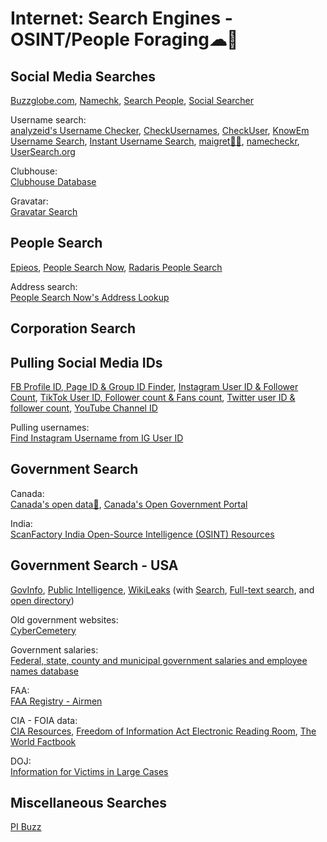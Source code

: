 # Internet: Search Engines - OSINT/People Foraging☁💩

## Social Media Searches

[Buzzglobe.com](https://buzzglobe.com/),
[Namechk](https://namechk.com/),
[Search People](https://www.search-people.online/),
[Social Searcher](https://www.social-searcher.com/)

Username search:  
[analyzeid's Username Checker](https://analyzeid.com/username/),
[CheckUsernames](https://checkusernames.com/),
[CheckUser](https://checkuser.org/),
[KnowEm Username Search](https://knowem.com/),
[Instant Username Search](https://instantusername.com/),
[maigret💾🐍](https://github.com/soxoj/maigret),
[namecheckr](https://www.namecheckr.com/),
[UserSearch.org](https://usersearch.org/)

Clubhouse:  
[Clubhouse Database](https://clubhousedb.com/)

Gravatar:  
[Gravatar Search](https://gravatar.com/site/check/)

## People Search

[Epieos](https://epieos.com/),
[People Search Now](https://www.peoplesearchnow.com/),
[Radaris People Search](https://radaris.com/)

Address search:  
[People Search Now's Address Lookup](https://www.peoplesearchnow.com/address)

## Corporation Search



## Pulling Social Media IDs

[FB Profile ID, Page ID & Group ID Finder](https://commentpicker.com/find-facebook-id.php),
[Instagram User ID & Follower Count](https://commentpicker.com/instagram-user-id.php),
[TikTok User ID, Follower count & Fans count](https://commentpicker.com/tiktok-id.php),
[Twitter user ID & follower count](https://commentpicker.com/twitter-id.php),
[YouTube Channel ID](https://commentpicker.com/youtube-channel-id.php)

Pulling usernames:  
[Find Instagram Username from IG User ID](https://commentpicker.com/instagram-username.php)

## Government Search

Canada:  
[Canada's open data🔌](https://open.canada.ca/en/using-open-data),
[Canada's Open Government Portal](https://open.canada.ca/data/dataset)

India:  
[ScanFactory India Open-Source Intelligence (OSINT) Resources](https://in.scanfactory.io/intelligence.html)

## Government Search - USA

[GovInfo](https://www.govinfo.gov/),
[Public Intelligence](https://publicintelligence.net/),
[WikiLeaks](https://wikileaks.org/) (with [Search](https://search.wikileaks.org/), [Full-text search](https://search.wikileaks.org/plusd/), and [open directory](https://file.wikileaks.org/))

Old government websites:  
[CyberCemetery](https://govinfo.library.unt.edu/)

Government salaries:  
[Federal, state, county and municipal government salaries and employee names database](https://pibuzz.com/government-salaries/)

FAA:  
[FAA Registry - Airmen](https://amsrvs.registry.faa.gov/airmeninquiry/)

CIA - FOIA data:  
[CIA Resources](https://www.cia.gov/resources/),
[Freedom of Information Act Electronic Reading Room](https://www.cia.gov/readingroom/),
[The World Factbook](https://www.cia.gov/the-world-factbook/)

DOJ:  
[Information for Victims in Large Cases](https://www.justice.gov/information-victims-large-cases)

## Miscellaneous Searches

[PI Buzz](https://pibuzz.com/)
